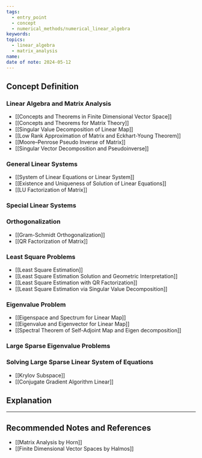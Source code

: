 ```yaml
---
tags:
  - entry_point
  - concept
  - numerical_methods/numerical_linear_algebra
keywords: 
topics:
  - linear_algebra
  - matrix_analysis
name: 
date of note: 2024-05-12
---
```


## Concept Definition

### Linear Algebra and Matrix Analysis

- [[Concepts and Theorems in Finite Dimensional Vector Space]]
- [[Concepts and Theorems for Matrix Theory]]
- [[Singular Value Decomposition of Linear Map]]
- [[Low Rank Approximation of Matrix and Eckhart-Young Theorem]]
- [[Moore–Penrose Pseudo Inverse of Matrix]]
- [[Singular Vector Decomposition and Pseudoinverse]]

### General Linear Systems

- [[System of Linear Equations or Linear System]]
- [[Existence and Uniqueness of Solution of Linear Equations]]
- [[LU Factorization of Matrix]]

### Special Linear Systems




### Orthogonalization 

- [[Gram-Schmidt Orthogonalization]]
- [[QR Factorization of Matrix]]

### Least Square Problems

- [[Least Square Estimation]]
- [[Least Square Estimation Solution and Geometric Interpretation]]
- [[Least Square Estimation with QR Factorization]]
- [[Least Square Estimation via Singular Value Decomposition]]


### Eigenvalue Problem

- [[Eigenspace and Spectrum for Linear Map]]
- [[Eigenvalue and Eigenvector for Linear Map]]
- [[Spectral Theorem of Self-Adjoint Map and Eigen decomposition]]


### Large Sparse Eigenvalue Problems



### Solving Large Sparse Linear System of Equations

- [[Krylov Subspace]]
- [[Conjugate Gradient Algorithm Linear]]



## Explanation





-----------
##  Recommended Notes and References


- [[Matrix Analysis by Horn]]
- [[Finite Dimensional Vector Spaces by Halmos]]